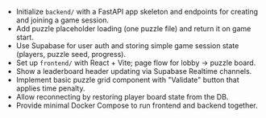 - Initialize `backend/` with a FastAPI app skeleton and endpoints for creating and joining a game session.
- Add puzzle placeholder loading (one puzzle file) and return it on game start.
- Use Supabase for user auth and storing simple game session state (players, puzzle seed, progress).
- Set up `frontend/` with React + Vite; page flow for lobby -> puzzle board.
- Show a leaderboard header updating via Supabase Realtime channels.
- Implement basic puzzle grid component with "Validate" button that applies time penalty.
- Allow reconnecting by restoring player board state from the DB.
- Provide minimal Docker Compose to run frontend and backend together.
